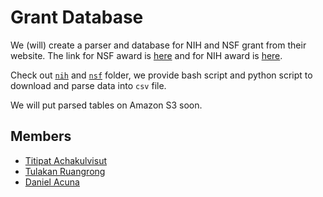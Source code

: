 # Grant Database

We (will) create a parser and database for NIH and NSF grant from their website.
The link for NSF award is [here](https://www.nsf.gov/awardsearch/download.jsp) and
for NIH award is [here](http://exporter.nih.gov/ExPORTER_Catalog.aspx).

Check out [`nih`](/nih) and [`nsf`](/nsf) folder, we provide bash script and
python script to download and parse data into `csv` file.

We will put parsed tables on Amazon S3 soon.

## Members

- [Titipat Achakulvisut](http://titipata.github.io/)
- [Tulakan Ruangrong](http://bluenex.github.io/)
- [Daniel Acuna](http://www.scienceofscience.org/)
